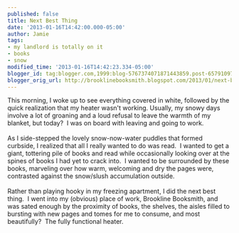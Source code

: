 ```yaml
---
published: false
title: Next Best Thing
date: '2013-01-16T14:42:00.000-05:00'
author: Jamie
tags:
- my landlord is totally on it
- books
- snow
modified_time: '2013-01-16T14:42:23.334-05:00'
blogger_id: tag:blogger.com,1999:blog-5767374071871443859.post-6579109719040146356
blogger_orig_url: http://brooklinebooksmith.blogspot.com/2013/01/next-best-thing.html
---
```


This morning, I woke up to see everything covered in white, followed by the quick realization that my heater wasn't working. Usually, my snowy days involve a lot of groaning and a loud refusal to leave the warmth of my blanket, but today? &nbsp;I was on board with leaving and going to work. <br /><br />As I side-stepped the lovely snow-now-water puddles that formed curbside, I realized that all I really wanted to do was read. &nbsp;I wanted to get a giant, tottering pile of books and read while occasionally looking over at the spines of books I had yet to crack into. &nbsp;I wanted to be surrounded by these books, marveling over how warm, welcoming and dry the pages were, contrasted against the snow/slush accumulation outside.<br /><br />Rather than playing hooky in my freezing apartment, I did the next best thing. &nbsp;I went into my (obvious) place of work, Brookline Booksmith, and was sated enough by the proximity of books, the shelves, the aisles filled to bursting with new pages and tomes for me to consume, and most beautifully? &nbsp;The fully functional heater.